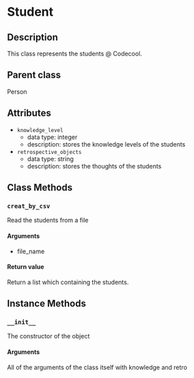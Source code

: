 # Student

## Description
This class represents the students @ Codecool.

## Parent class
Person

## Attributes

* ```knowledge_level```
  * data type: integer
  * description: stores the knowledge levels of the students
* ```retrospective_objects```
  * data type: string
  * description: stores the thoughts of the students

## Class Methods

### ```creat_by_csv```
Read the students from a file

#### Arguments
* file_name


#### Return value
Return a list which containing the students.

## Instance Methods

### ```__init__```
The constructor of the object

#### Arguments
All of the arguments of the class itself with knowledge and retro
